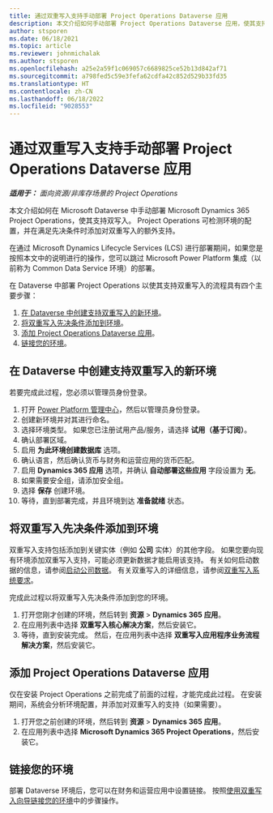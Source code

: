 ```yaml
---
title: 通过双重写入支持手动部署 Project Operations Dataverse 应用
description: 本文介绍如何手动部署 Project Operations Dataverse 应用，使其支持双写入。
author: stsporen
ms.date: 06/18/2021
ms.topic: article
ms.reviewer: johnmichalak
ms.author: stsporen
ms.openlocfilehash: a25e2a59f1c069057c6689825ce52b13d842af71
ms.sourcegitcommit: a798fed5c59e3fefa62cdfa42c852d529b33fd35
ms.translationtype: HT
ms.contentlocale: zh-CN
ms.lasthandoff: 06/18/2022
ms.locfileid: "9028553"
---
```

# <a name="manually-deploy-the-project-operations-dataverse-app-with-dual-write-support"></a>通过双重写入支持手动部署 Project Operations Dataverse 应用

_**适用于：** 面向资源/非库存场景的 Project Operations_

本文介绍如何在 Microsoft Dataverse 中手动部署 Microsoft Dynamics 365 Project Operations，使其支持双写入。 Project Operations 可检测环境的配置，并在满足先决条件时添加对双重写入的额外支持。

在通过 Microsoft Dynamics Lifecycle Services (LCS) 进行部署期间，如果您是按照本文中的说明进行的操作，您可以跳过 Microsoft Power Platform 集成（以前称为 Common Data Service 环境）的部署。

在 Dataverse 中部署 Project Operations 以使其支持双重写入的流程具有四个主要步骤：

1. [在 Dataverse 中创建支持双重写入的新环境](#create)。
2. [将双重写入先决条件添加到环境](#prerequisites)。
3. [添加 Project Operations Dataverse 应用](#dataverse)。
4. [链接您的环境](#link)。

## <a name="create-a-new-environment-in-dataverse-that-supports-dual-write"></a><a name="create"></a>在 Dataverse 中创建支持双重写入的新环境

若要完成此过程，您必须以管理员身份登录。

1. 打开 [Power Platform 管理中心](https://admin.powerplatform.com)，然后以管理员身份登录。
2. 创建新环境并对其进行命名。
3. 选择环境类型。 如果您已注册试用产品/服务，请选择 **试用（基于订阅）**。
4. 确认部署区域。
5. 启用 **为此环境创建数据库** 选项。 
6. 确认语言，然后确认货币与财务和运营应用的货币匹配。
7. 启用 **Dynamics 365 应用** 选项，并确认 **自动部署这些应用** 字段设置为 **无**。
8. 如果需要安全组，请添加安全组。
9. 选择 **保存** 创建环境。
10. 等待，直到部署完成，并且环境到达 **准备就绪** 状态。

## <a name="add-dual-write-prerequisites-to-the-environment"></a><a name="prerequisites"></a>将双重写入先决条件添加到环境

双重写入支持包括添加到关键实体（例如 **公司** 实体）的其他字段。 如果您要向现有环境添加双重写入支持，可能必须更新数据才能启用该支持。 有关如何启动数据的信息，请参阅[启动公司数据](/dynamics365/fin-ops-core/dev-itpro/data-entities/dual-write/bootstrap-company-data)。 有关双重写入的详细信息，请参阅[双重写入系统要求](/dynamics365/fin-ops-core/dev-itpro/data-entities/dual-write/dual-write-system-req)。

完成此过程以将双重写入先决条件添加到您的环境。

1. 打开您刚才创建的环境，然后转到 **资源** \> **Dynamics 365 应用**。
2. 在应用列表中选择 **双重写入核心解决方案**，然后安装它。
3. 等待，直到安装完成。 然后，在应用列表中选择 **双重写入应用程序业务流程解决方案**，然后安装它。

## <a name="add-the-project-operations-dataverse-app"></a><a name="dataverse"></a>添加 Project Operations Dataverse 应用

仅在安装 Project Operations 之前完成了前面的过程，才能完成此过程。 在安装期间，系统会分析环境配置，并添加对双重写入的支持（如果需要）。

1. 打开您之前创建的环境，然后转到 **资源** \> **Dynamics 365 应用**。
2. 在应用列表中选择 **Microsoft Dynamics 365 Project Operations**，然后安装它。

## <a name="link-your-environments"></a><a name="link"></a>链接您的环境

部署 Dataverse 环境后，您可以在财务和运营应用中设置链接。 按照[使用双重写入向导链接您的环境](/dynamics365/fin-ops-core/dev-itpro/data-entities/dual-write/link-your-environment)中的步骤操作。
